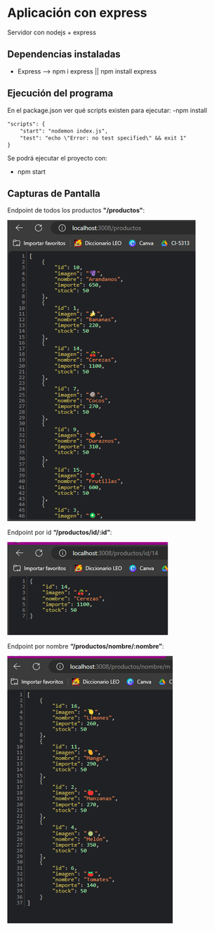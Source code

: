 # Aplicación con express

Servidor con nodejs + express

## Dependencias instaladas
- Express --> npm i express || npm install express

## Ejecución del programa

En el package.json ver qué scripts existen para ejecutar:
-npm install

```
"scripts": {
    "start": "nodemon index.js",
    "test": "echo \"Error: no test specified\" && exit 1"
}
```

Se podrá ejecutar el proyecto con:
- npm start

## Capturas de Pantalla

Endpoint de todos los productos **"/productos"**:

![Endpoint Todos los Productos](assets/productos.jpg)

Endpoint por id **“/productos/id/:id”**:

![Endpoint por ID](assets/id.jpg)

Endpoint por nombre **“/productos/nombre/:nombre”**:

![Endpoint por Nombre](assets/nombre.jpg)